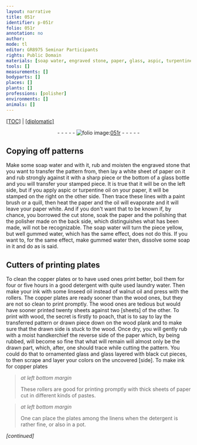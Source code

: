 ```yaml
---
layout: narrative
title: 051r
identifier: p-051r
folio: 051r
annotation: no
author:
mode: tl
editor: GR8975 Seminar Participants
rights: Public Domain
materials: [soap water, engraved stone, paper, glass, aspic, turpentine oil, oil, cut stone, gummed wate, soap, copper, detergent, laundry water, ink, linseed oil, walnut oil, wood, handkerchief, black, colors]
tools: []
measurements: []
bodyparts: []
places: []
plants: []
professions: [polisher]
environments: []
animals: []
---
```


<p><a href="{{ site.baseurl }}/translation/" target="_blank">[TOC]</a> | <a href="{{ site.baseurl }}/texts/p-051r_tc/">[diplomatic]</a></p><div class="folio" align="center">- - - - - <a href="http://gallica.bnf.fr/ark:/12148/btv1b10500001g/f107.image" target="_blank"><img src="https://cu-mkp.github.io/2017-workshop-edition/assets/photo-icon.png" alt="folio image: " style="display:inline-block; margin-bottom:-3px;"/>051r</a> - - - - - </div>  
  

## Copying off patterns

 
Make some <span class="m">soap water</span> and with it, rub and moisten the <span class="m">engraved stone</span> that you want to transfer the pattern from, then lay a white sheet of <span class="m">paper</span> on it and rub strongly against it with a sharp piece or the bottom of a <span class="m">glass</span> bottle and you will transfer your stamped piece. It is true that it will be on the left side, but if you apply <span class="m">aspic</span> or <span class="m">turpentine oil</span> on your <span class="m">paper</span>, it will be stamped on the right on the other side. Then trace these lines with a paint brush or a quill, then heat the <span class="m">paper</span> and the <span class="m">oil</span> will evaporate and it will leave your <span class="m">paper</span> white. And if you don't want that to be known if, by chance, you borrowed the <span class="m">cut stone</span>, soak the <span class="m">paper</span> and the polishing that the <span class="pro">polisher</span> made on the back side, which distinguishes what has been made, will not be recognizable. The <span class="m">soap water</span> will turn the piece yellow, but well <span class="m">gummed wate</span>r, which has the same effect, does not do this. If you want to, for the same effect, make <span class="m">gummed wate</span>r then, dissolve some <span class="m">soap</span> in it and do as is said.
 
 
  

## Cutters of printing plates

 
To clean the <span class="m">copper</span> plates or to have used ones print better, boil them for four or five hours in a good <span class="m">detergent</span> with quite used <span class="m">laundry water</span>. Then make your <span class="m">ink</span> with some <span class="m">linseed oil</span> instead of <span class="m">walnut oil</span> and press with the rollers. The <span class="m">copper</span> plates are ready sooner than the <span class="m">wood</span> ones, but they are not so clean to print promptly. The <span class="m">wood</span> ones are tedious but would have sooner printed twenty sheets against two [sheets] of the other. To print with <span class="m">wood</span>, the secret is firstly to poach, that is to say to lay the transferred pattern or drawn piece down on the <span class="m">wood</span> plank and to make sure that the drawn side is stuck to the <span class="m">wood</span>. Once dry, you will gently rub with a moist <span class="m">handkerchief</span> the reverse side of the <span class="m">paper</span> which, by being rubbed, will become so fine that what will remain will almost only be the drawn part, which, after, one should trace while cutting the pattern. You could do that to ornamented <span class="m">glass</span> and <span class="m">glass</span> layered with <span class="m">black</span> cut pieces, to then scrape and layer your <span class="m">colors</span> on the uncovered [side]. To make <span class="m">ink</span> for <span class="m">copper</span> plates
 
> *at left bottom margin*
> 
> 
>   These rollers are good for printing promptly with thick sheets of <span class="m">paper</span> cut in different kinds of pastes.
 
> *at left bottom margin*
> 
> 
>   One can place the plates among the linens when the <span class="m">detergent</span> is rather fine, or also in a pot.
 
*[continued]*
 
